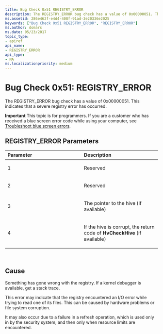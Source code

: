 ```yaml
---
title: Bug Check 0x51 REGISTRY_ERROR
description: The REGISTRY_ERROR bug check has a value of 0x00000051. This indicates that a severe registry error has occurred.
ms.assetid: 286e462f-e4d4-408f-91ad-3e20336e2025
keywords: ["Bug Check 0x51 REGISTRY_ERROR", "REGISTRY_ERROR"]
ms.author: domars
ms.date: 05/23/2017
topic_type:
- apiref
api_name:
- REGISTRY_ERROR
api_type:
- NA
ms.localizationpriority: medium
---
```


# Bug Check 0x51: REGISTRY\_ERROR


The REGISTRY\_ERROR bug check has a value of 0x00000051. This indicates that a severe registry error has occurred.

**Important** This topic is for programmers. If you are a customer who has received a blue screen error code while using your computer, see [Troubleshoot blue screen errors](https://windows.microsoft.com/windows-10/troubleshoot-blue-screen-errors).

## REGISTRY\_ERROR Parameters


<table>
<colgroup>
<col width="50%" />
<col width="50%" />
</colgroup>
<thead>
<tr class="header">
<th align="left">Parameter</th>
<th align="left">Description</th>
</tr>
</thead>
<tbody>
<tr class="odd">
<td align="left"><p>1</p></td>
<td align="left"><p>Reserved</p></td>
</tr>
<tr class="even">
<td align="left"><p>2</p></td>
<td align="left"><p>Reserved</p></td>
</tr>
<tr class="odd">
<td align="left"><p>3</p></td>
<td align="left"><p>The pointer to the hive (if available)</p></td>
</tr>
<tr class="even">
<td align="left"><p>4</p></td>
<td align="left"><p>If the hive is corrupt, the return code of <strong>HvCheckHive</strong> (if available)</p></td>
</tr>
</tbody>
</table>

 

Cause
-----

Something has gone wrong with the registry. If a kernel debugger is available, get a stack trace.

This error may indicate that the registry encountered an I/O error while trying to read one of its files. This can be caused by hardware problems or file system corruption.

It may also occur due to a failure in a refresh operation, which is used only in by the security system, and then only when resource limits are encountered.

 

 




